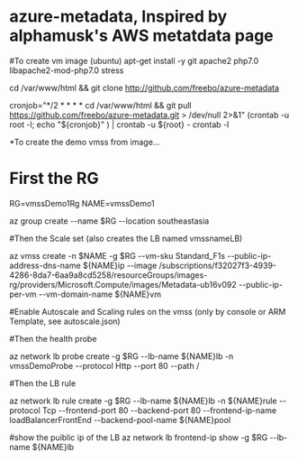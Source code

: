 # azure-metadata, Inspired by alphamusk's AWS metatdata page

#To create vm image (ubuntu)
apt-get install -y git apache2 php7.0 libapache2-mod-php7.0 stress

cd /var/www/html && git clone http://github.com/freebo/azure-metadata

cronjob="*/2 * * * * cd /var/www/html && git pull https://github.com/freebo/azure-metadata.git > /dev/null 2>&1" (crontab -u root -l; echo "${cronjob}" ) | crontab -u ${root} - crontab -l



*To create the demo vmss from image...
# First the RG

RG=vmssDemo1Rg
NAME=vmssDemo1

az group create --name $RG --location southeastasia

#Then the Scale set (also creates the LB named vmssnameLB)

az vmss create -n $NAME -g $RG --vm-sku Standard_F1s --public-ip-address-dns-name ${NAME}ip --image /subscriptions/f32027f3-4939-4286-8da7-6aa9a8cd5258/resourceGroups/images-rg/providers/Microsoft.Compute/images/Metadata-ub16v092 --public-ip-per-vm --vm-domain-name ${NAME}vm

#Enable Autoscale and Scaling rules on the vmss (only by console or ARM Template, see autoscale.json)

#Then the health probe

az network lb probe create -g $RG --lb-name ${NAME}lb -n vmssDemoProbe --protocol Http --port 80 --path /

#Then the LB rule

az network lb rule create -g $RG --lb-name ${NAME}lb -n ${NAME}rule --protocol Tcp --frontend-port 80 --backend-port 80 --frontend-ip-name loadBalancerFrontEnd --backend-pool-name ${NAME}pool

#show the puiblic ip of the LB 
az network lb frontend-ip show -g $RG --lb-name ${NAME}lb
